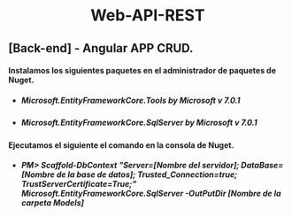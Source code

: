 <h1 align="center"> Web-API-REST </h1>

<h2>[Back-end] - Angular APP CRUD. </h2>

<h4>Instalamos los siguientes paquetes en el administrador de paquetes de Nuget. </h4>
<div>
  <ul>
    <li>
      <h5>Microsoft.EntityFrameworkCore.Tools by Microsoft v 7.0.1</h5>
    </li>
    <li>
      <h5>Microsoft.EntityFrameworkCore.SqlServer by Microsoft v 7.0.1</h5>
    </li>
  </ul>
</div>

<h4>Ejecutamos el siguiente el comando en la consola de Nuget. </h4>
<div>
  <ul>
    <li>
      <h5>PM> Scaffold-DbContext "Server=[Nombre del servidor]; DataBase=[Nombre de la base de datos]; Trusted_Connection=true; TrustServerCertificate=True;" Microsoft.EntityFrameworkCore.SqlServer -OutPutDir [Nombre de la carpeta Models]
      </h5>
    </li>
  </ul>
</div>

